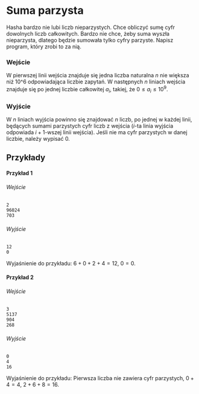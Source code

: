 # Suma parzysta

Hasha bardzo nie lubi liczb nieparzystych. Chce obliczyć sumę cyfr dowolnych liczb całkowitych. Bardzo nie chce, żeby suma wyszła nieparzysta, dlatego będzie sumowała tylko cyfry parzyste. Napisz program, który zrobi to za nią.

### Wejście

W pierwszej linii wejścia znajduje się jedna liczba naturalna $n$ nie większa niż 10^6 odpowiadająca liczbie zapytań. W następnych $n$ liniach wejścia znajduje się po jednej liczbie całkowitej $a_i$, takiej, że $0 \leq a_i \leq 10^9$.

### Wyjście

W $n$ liniach wyjścia powinno się znajdować $n$ liczb, po jednej w każdej linii, będących sumami parzystych cyfr liczb z wejścia ($i$-ta linia wyjścia odpowiada $i+1$-wszej linii wejścia). Jeśli nie ma cyfr parzystych w danej liczbie, należy wypisać 0.

## Przykłady


#### Przykład 1


###### Wejście

```
2
96024
703
```

###### Wyjście

```
12
0
```
Wyjaśnienie do przykładu: $6+0+2+4=12$, $0=0$.

#### Przykład 2


###### Wejście

```
3
5137
904
268
```

###### Wyjście

```
0
4
16
```
Wyjaśnienie do przykładu: Pierwsza liczba nie zawiera cyfr parzystych, $0+4=4$, $2+6+8=16$.

